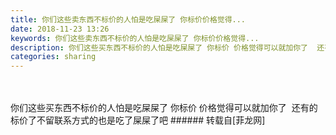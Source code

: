 ```yaml
---
title: 你们这些卖东西不标价的人怕是吃屎屎了 你标价价格觉得...
date: 2018-11-23 13:26
keywords: 你们这些卖东西不标价的人怕是吃屎屎了 你标价价格觉得...
description: 你们这些买东西不标价的人怕是吃屎屎了 你标价 价格觉得可以就加你了  还有的标价了不留联系方式的也是吃了屎屎了吧
categories: sharing
---
```

<td class="t_f" id="postmessage_2337230">

<br/>
<br/>
你们这些买东西不标价的人怕是吃屎屎了 你标价 价格觉得可以就加你了  还有的标价了不留联系方式的也是吃了屎屎了吧<img alt="" border="0" onclick="" onmouseover="" smilieid="132" src="static/image/smiley/default/huffy.gif"/></td>
###### 转载自[菲龙网]